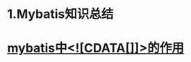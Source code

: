 # 1.Mybatis知识总结

# [mybatis中&lt;!\[CDATA\[\]\]&gt;的作用](https://www.cnblogs.com/ferby/p/9799164.html)



